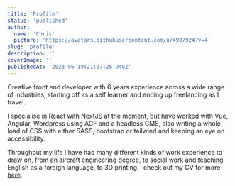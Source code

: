 ```yaml
---
title: 'Profile'
status: 'published'
author:
  name: 'Chris'
  picture: 'https://avatars.githubusercontent.com/u/4907924?v=4'
slug: 'profile'
description: ''
coverImage: ''
publishedAt: '2023-06-19T21:37:26.946Z'
---
```


Creative front end developer with 6 years experience across a wide range of industries, starting off as a self learner and ending up freelancing as I travel.

I specialise in React with NextJS at the moment, but have worked with Vue, Angular, Wordpress using ACF and a headless CMS, also writing a whole load of CSS with either SASS, bootstrap or tailwind and keeping an eye on accessibility.

Throughout my life I have had many different kinds of work experience to draw on, from an aircraft engineering degree, to social work and teaching English as a foreign language, to 3D printing. -check out my CV for more [here](https://docs.google.com/document/d/1WO9DTH1gGcrrJKiIwlCtmu4ipBeE-W42/export?format=pdf).

